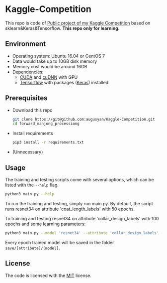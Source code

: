 # Kaggle-Competition

This repo is code of [Public project of my Kaggle Competition](https://github.com/augusyan/Kaggle-Competition/) based on sklearn&Keras&Tensorflow. **This repo only for learning.**

## Environment
- Operating system: Ubuntu 16.04 or CentOS 7
- Data would take up to 10GB disk memory
- Memory cost would be around 16GB
- Dependencies: 
  - [CUDA](https://developer.nvidia.com/cuda-toolkit) and [cuDNN](https://developer.nvidia.com/cudnn) with GPU
  - [Tensorflow](https://github.com/tensorflow/tensorflow) with packages ([Keras](https://github.com/keras-team/keras)) installed

## Prerequisites
- Download this repo
  ```bash
  git clone https://git@github.com:augusyan/Kaggle-Competition.git
  cd forward_mahjong_processiong
  ```

- Install requirements
  ```bash
  pip3 install -r requirements.txt
  ```

- (Unnecessary) 

## Usage
The training and testing scripts come with several options, which can be listed with the `--help` flag.
```bash
python3 main.py --help
```

To run the training and testing, simply run main.py. By default, the script runs resnet34 on attribute 'coat_length_labels' with 50 epochs.

To training and testing resnet34 on attribute 'collar_design_labels' with 100 epochs and some learning parameters:
```bash
python3 main.py --model 'resnet34' --attribute 'collar_design_labels' --epochs 100 --batch-size 128 --lr 0.01 --momentum 0.5
```

Every epoch trained model will be saved in the folder `save/[attribute]/[model]`.

## License
The code is licensed with the [MIT](LICENSE) license.
